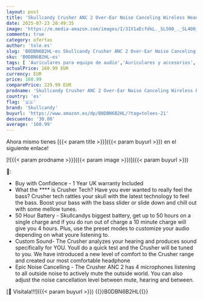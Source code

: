 ```yaml
---
layout: post
title: 'Skullcandy Crusher ANC 2 Over-Ear Noise Canceling Wireless Headphones with Sensory Bass  50 HR Battery  Skull-iQ  Alexa Enabled  Microphone  Works with Bluetooth Devices - Preppy Summer'
date: 2025-07-23 20:49:35
image: 'https://m.media-amazon.com/images/I/31V1aEcfdkL._SL500_._SL400_.jpg'
comments: true
category: ofertas
author: 'tole.es'
slug: 'B0DBN6B2HL-es Skullcandy Crusher ANC 2 Over-Ear Noise Canceling Wireless...'
sku: 'B0DBN6B2HL-es'
tags: [ 'Auriculares para equipo de audio','Auriculares y accesorios','Electrónica','alexa','skullcandy','🇪🇸', ]
actualPrice: 160.99 EUR
currency: EUR
price: 160.99
comparePrice: 229.99 EUR
prodname: 'Skullcandy Crusher ANC 2 Over-Ear Noise Canceling Wireless Headphones with Sensory Bass  50 HR Battery  Skull-iQ  Alexa Enabled  Microphone  Works with Bluetooth Devices - Preppy Summer'
country: 'es'
flag: '🇪🇸'
brand: 'Skullcandy'
buyurl: 'https://www.amazon.es/dp/B0DBN6B2HL/?tag=tolees-21'
descuento: '30.00'
average: '160.99'
---
```


Ahora mismo tienes [{{< param title >}}]({{< param buyurl >}}) en el siguiente enlace!

[![{{< param prodname >}}]({{< param image >}})]({{< param buyurl >}})

🔎:

- Buy with Confidence - 1 Year UK warranty Included
- What the **** is Crusher Tech? Have you ever wanted to really feel the bass? Crusher tech rattles your skull with the latest technology to feel the bass. Boost your bass with the bass slider or slide down and chill out with some mellow tunes.
- 50 Hour Battery - Skullcandys biggest battery, get up to 50 hours on a single charge and if you do run out of charge a 10 minute charge will give you 4 hours. Plus, use the preset modes to customize your audio depending on what youre listening to.
- Custom Sound- The Crusher analyzes your hearing and produces sound specifically for YOU. Youll do a quick test and the Crusher will be tuned to you. We have introduced a new level of comfort to the Crusher range and created our most comfortable headphone
- Epic Noise Cancelling - The Crusher ANC 2 has 4 microphones listening to all outside noise to actively mute the outside world. You can also adjust the noise cancellation level between mute, hearing and between.

[🛒 Visítala!!!]({{< param buyurl >}})
{{<world>}}B0DBN6B2HL{{</world>}}

